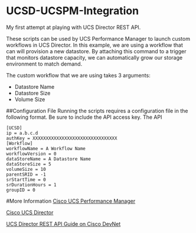 # UCSD-UCSPM-Integration
My first attempt at playing with UCS Director REST API.

These scripts can be used by UCS Performance Manager to launch custom workflows in UCS Director. In this example, we are using a workflow that can will provision a new datastore. By attaching this command to a trigger that monitors datastore capacity, we can automatically grow our storage environment to match demand.  

The custom workflow that we are using takes 3 arguments:

-   Datastore Name
-   Datastore Size
-   Volume Size

##Configuration File
Running the scripts requires a configuration file in the following format. Be sure to include the API access key. The API 

	[UCSD]
	ip = a.b.c.d
	authKey = XXXXXXXXXXXXXXXXXXXXXXXXXXXXXXXX
	[Workflow]
	workflowName = A Workflow Name
	workflowVersion = 0
	dataStoreName = A Datastore Name
	dataStoreSize = 5
	volumeSize = 10
	parentSRID = -1
	srStartTime = 0
	srDurationHours = 1
	groupID = 0

#More Information
[Cisco UCS Performance Manager](http://www.cisco.com/c/en/us/products/servers-unified-computing/ucs-performance-manager/index.html)

[Cisco UCS Director](http://www.cisco.com/c/en/us/products/servers-unified-computing/ucs-director/index.html)

[UCS Director REST API Guide on Cisco DevNet](https://developer.cisco.com/site/ucs-director/rest-api-guide/)

